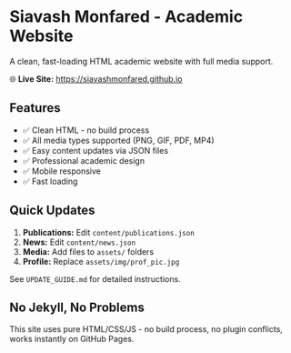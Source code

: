 # Siavash Monfared - Academic Website

A clean, fast-loading HTML academic website with full media support.

🌐 **Live Site:** https://siavashmonfared.github.io

## Features

- ✅ Clean HTML - no build process
- ✅ All media types supported (PNG, GIF, PDF, MP4)  
- ✅ Easy content updates via JSON files
- ✅ Professional academic design
- ✅ Mobile responsive
- ✅ Fast loading

## Quick Updates

1. **Publications:** Edit `content/publications.json`
2. **News:** Edit `content/news.json` 
3. **Media:** Add files to `assets/` folders
4. **Profile:** Replace `assets/img/prof_pic.jpg`

See `UPDATE_GUIDE.md` for detailed instructions.

## No Jekyll, No Problems

This site uses pure HTML/CSS/JS - no build process, no plugin conflicts, works instantly on GitHub Pages.